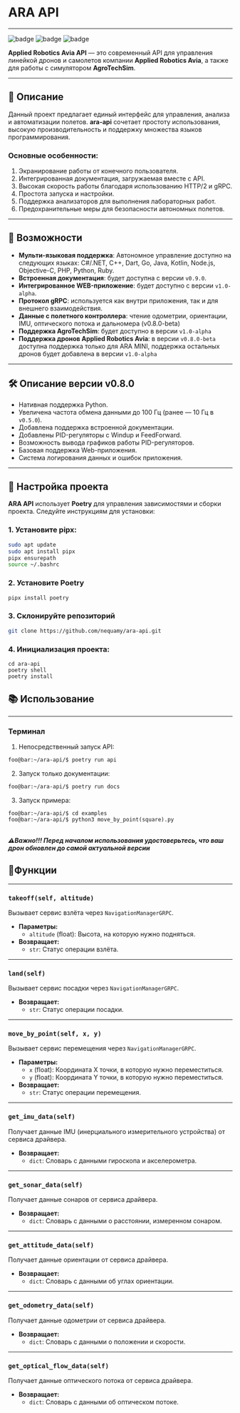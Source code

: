
# ARA API

---

![badge](https://img.shields.io/badge/Language-Python-green) ![badge](https://img.shields.io/badge/ARA_API-Software-blue) ![badge](https://img.shields.io/badge/Beta-v0.8.0-white)

**Applied Robotics Avia API** — это современный API для управления линейкой дронов и самолетов компании **Applied Robotics Avia**, а также для работы с симулятором **AgroTechSim**.


--- 
## 📖 Описание 

Данный проект предлагает единый интерфейс для управления, анализа и автоматизации полетов. **ara-api** сочетает простоту использования, высокую производительность и поддержку множества языков программирования. 

### Основные особенности: 
1. Экранирование работы от конечного пользователя. 
2. Интегрированная документация, загружаемая вместе с API. 
3. Высокая скорость работы благодаря использованию HTTP/2 и gRPC. 
4. Простота запуска и настройки. 
5. Поддержка анализаторов для выполнения лабораторных работ. 
6. Предохранительные меры для безопасности автономных полетов. 

--- 
## 🌟 Возможности 

- **Мульти-языковая поддержка**: Автономное управление доступно на следующих языках: C#/.NET, C++, Dart, Go, Java, Kotlin, Node.js, Objective-C, PHP, Python, Ruby. 
- **Встроенная документация**: будет доступна с версии `v0.9.0`. 
- **Интегрированное WEB-приложение**: будет доступно с версии `v1.0-alpha`. 
- **Протокол gRPC**: используется как внутри приложения, так и для внешнего взаимодействия. 
- **Данные с полетного контроллера**: чтение одометрии, ориентации, IMU, оптического потока и дальномера (v0.8.0-beta)
- **Поддержка AgroTechSim**: будет доступно в версии `v1.0-alpha`
- **Поддержка дронов Applied Robotics Avia**: в версии `v0.8.0-beta` доступна поддержка только для ARA MINI, поддержка остальных дронов будет добавлена в версии `v1.0-alpha`

--- 
## 🛠️ Описание версии v0.8.0 

- Нативная поддержка Python. 
- Увеличена частота обмена данными до 100 Гц (ранее — 10 Гц в `v0.5.0`). 
- Добавлена поддержка встроенной документации. 
- Добавлены PID-регуляторы с Windup и FeedForward. 
- Возможность вывода графиков работы PID-регуляторов. 
- Базовая поддержка Web-приложения.
- Система логирования данных и ошибок приложения.
--- 
## 🚀 Настройка проекта 

**ARA API** использует **Poetry** для управления зависимостями и сборки проекта. Следуйте инструкциям для установки: 

### 1. Установите pipx: 
```bash
sudo apt update
sudo apt install pipx
pipx ensurepath
source ~/.bashrc
```
### 2. Установите Poetry
```bash
pipx install poetry
```
### 3. Склонируйте репозиторий
```bash
git clone https://github.com/nequamy/ara-api.git
```
### 4. Инициализация проекта:
```
cd ara-api
poetry shell
poetry install
```
## 📚 Использование
---
### Терминал

1) Непосредственный запуск API:
```bash
foo@bar:~/ara-api/$ poetry run api
```
2) Запуск только документации: 
```bash
foo@bar:~/ara-api/$ poetry run docs
```
3) Запуск примера:
```
foo@bar:~/ara-api/$ cd examples
foo@bar:~/ara-api/$ python3 move_by_point(square).py
```
\
***⚠️Важно!!! Перед началом использования удостоверьтесь, что ваш дрон обновлен до самой актуальной версии***
## 🧩Функции
---
### `takeoff(self, altitude)` 
Вызывает сервис взлёта через `NavigationManagerGRPC`. 
- **Параметры:** 
	- `altitude` (float): Высота, на которую нужно подняться. 
- **Возвращает:** 
	- `str`: Статус операции взлёта. 
--- 
### `land(self)` 
Вызывает сервис посадки через `NavigationManagerGRPC`. 
- **Возвращает:** 
	- `str`: Статус операции посадки. 
--- 
### `move_by_point(self, x, y)` 
Вызывает сервис перемещения через `NavigationManagerGRPC`. 
- **Параметры:**
	- `x` (float): Координата X точки, в которую нужно переместиться. 
	- `y` (float): Координата Y точки, в которую нужно переместиться. 
- **Возвращает:** 
	- `str`: Статус операции перемещения. 
--- 
### `get_imu_data(self)` 
Получает данные IMU (инерциального измерительного устройства) от сервиса драйвера. 
- **Возвращает:** 
	- `dict`: Словарь с данными гироскопа и акселерометра. 
--- 
### `get_sonar_data(self)` 
Получает данные сонаров от сервиса драйвера. 
- **Возвращает:** 
	- `dict`: Словарь с данными о расстоянии, измеренном сонаром. 
--- 
### `get_attitude_data(self)` 
Получает данные ориентации от сервиса драйвера. 
- **Возвращает:** 
	- `dict`: Словарь с данными об углах ориентации. 
--- 
### `get_odometry_data(self)` 
Получает данные одометрии от сервиса драйвера. 
- **Возвращает:** 
	- `dict`: Словарь с данными о положении и скорости. 
--- 
### `get_optical_flow_data(self)`
Получает данные оптического потока от сервиса драйвера. 
- **Возвращает:** 
	- `dict`: Словарь с данными об оптическом потоке.
